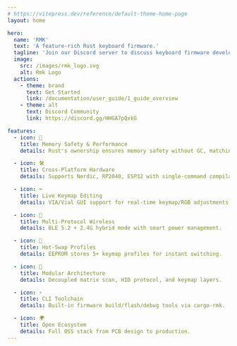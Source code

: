 ```yaml
---
# https://vitepress.dev/reference/default-theme-home-page
layout: home

hero:
  name: 'RMK'
  text: 'A feature-rich Rust keyboard firmware.'
  tagline: 'Join our Discord server to discuss keyboard firmware development!'
  image:
    src: /images/rmk_logo.svg
    alt: Rmk Logo
  actions:
    - theme: brand
      text: Get Started
      link: /documentation/user_guide/1_guide_overview
    - theme: alt
      text: Discord Community
      link: https://discord.gg/HHGA7pQxkG

features:
  - icon: 🦀
    title: Memory Safety & Performance
    details: Rust's ownership ensures memory safety without GC, matching C's efficiency.

  - icon: 🛠️
    title: Cross-Platform Hardware
    details: Supports Nordic, RP2040, ESP32 with single-command compilation.

  - icon: ⌨️
    title: Live Keymap Editing
    details: VIA/Vial GUI support for real-time keymap/RGB adjustments.

  - icon: 📶
    title: Multi-Protocol Wireless
    details: BLE 5.2 + 2.4G hybrid mode with smart power management.

  - icon: 🔄
    title: Hot-Swap Profiles
    details: EEPROM stores 5+ keymap profiles for instant switching.

  - icon: 🧩
    title: Modular Architecture
    details: Decoupled matrix scan, HID protocol, and keymap layers.

  - icon: ⚡
    title: CLI Toolchain
    details: Built-in firmware build/flash/debug tools via cargo-rmk.

  - icon: 🌍
    title: Open Ecosystem
    details: Full OSS stack from PCB design to production.
---
```

